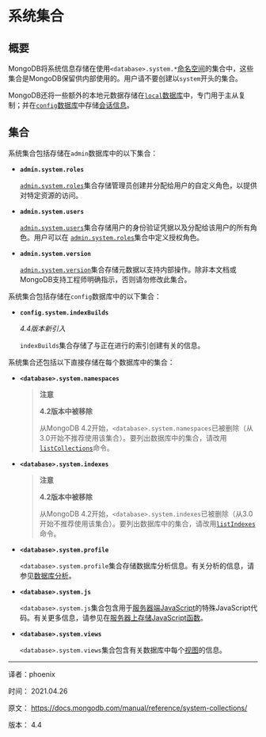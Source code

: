 # 系统集合

## 概要

MongoDB将系统信息存储在使用`<database>.system.*`[命名空间](https://docs.mongodb.com/manual/reference/glossary/#std-term-namespace)的集合中，这些集合是MongoDB保留供内部使用的。用户请不要创建以`system`开头的集合。 

MongoDB还将一些额外的本地元数据存储在[`local`数据库](https://docs.mongodb.com/manual/reference/local-database/)中，专门用于主从复制；并在[`config`数据库](https://docs.mongodb.com/manual/reference/config-database/)中存储[会话信息](https://docs.mongodb.com/manual/core/read-isolation-consistency-recency/#std-label-sessions)。

## 集合

系统集合包括存储在`admin`数据库中的以下集合：

- **`admin.system.roles`**

  [`admin.system.roles`](https://docs.mongodb.com/manual/reference/system-collections/#mongodb-data-admin.system.roles)集合存储管理员创建并分配给用户的自定义角色，以提供对特定资源的访问。

- **`admin.system.users`**

  [`admin.system.users`](https://docs.mongodb.com/manual/reference/system-collections/#mongodb-data-admin.system.users)集合存储用户的身份验证凭据以及分配给该用户的所有角色。用户可以在 [`admin.system.roles`](https://docs.mongodb.com/manual/reference/system-collections/#mongodb-data-admin.system.roles)集合中定义授权角色。

- **`admin.system.version`**

  [`admin.system.version`](https://docs.mongodb.com/manual/reference/system-collections/#mongodb-data-admin.system.version)集合存储元数据以支持内部操作。除非本文档或MongoDB支持工程师明确指示，否则请勿修改此集合。 

系统集合包括存储在`config`数据库中的以下集合：

- **`config.system.indexBuilds`**

  *4.4版本新引入*

  `indexBuilds`集合存储了与正在进行的索引创建有关的信息。


系统集合还包括以下直接存储在每个数据库中的集合： 

- **`<database>.system.namespaces`**

  > **注意**
  >
  > **4.2版本中被移除**
  >
  > 从MongoDB 4.2开始，`<database>.system.namespaces`已被删除（从3.0开始不推荐使用该集合）。要列出数据库中的集合，请改用[`listCollections`](https://docs.mongodb.com/manual/reference/command/listCollections/#mongodb-dbcommand-dbcmd.listCollections)命令。 

- **`<database>.system.indexes`**

  > **注意**
  >
  > **4.2版本中被移除**
  >
  > 从MongoDB 4.2开始，`<database>.system.indexes`已被删除（从3.0开始不推荐使用该集合）。要列出数据库中的集合，请改用[`listIndexes`](https://docs.mongodb.com/manual/reference/command/listIndexes/#mongodb-dbcommand-dbcmd.listIndexes)命令。 

- **`<database>.system.profile`**

  `<database>.system.profile`集合存储数据库分析信息。有关分析的信息，请参见[数据库分析](https://docs.mongodb.com/manual/administration/analyzing-mongodb-performance/#std-label-database-profiling)。

- **`<database>.system.js`**

  `<database>.system.js`集合包含用于[服务器端JavaScript](https://docs.mongodb.com/manual/core/server-side-javascript/)的特殊JavaScript代码。有关更多信息，请参见在[服务器上存储JavaScript函数](https://docs.mongodb.com/manual/tutorial/store-javascript-function-on-server/)。

- **`<database>.system.views`**

  `<database>.system.views`集合包含有关数据库中每个[视图](https://docs.mongodb.com/manual/core/views/)的信息。

  

--------

译者：phoenix

时间： 2021.04.26

原文： https://docs.mongodb.com/manual/reference/system-collections/

版本： 4.4
